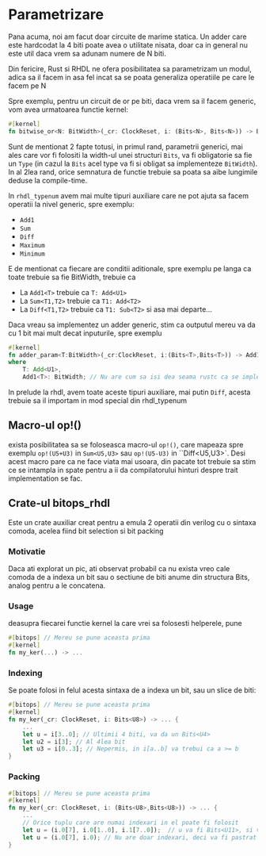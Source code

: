 # Parametrizare
Pana acuma, noi am facut doar circuite de marime statica. Un adder care este hardcodat la 4 biti poate avea o utilitate nisata, doar ca in general nu este util daca vrem sa adunam numere de N biti.

Din fericire, Rust si RHDL ne ofera posibilitatea sa parametrizam un modul, adica sa il facem in asa fel incat sa se poata generaliza operatiile pe care le facem pe N

Spre exemplu, pentru un circuit de or pe biti, daca vrem sa il
facem generic, vom avea urmatoarea functie kernel:
```rust
#[kernel]
fn bitwise_or<N: BitWidth>(_cr: ClockReset, i: (Bits<N>, Bits<N>)) -> Bits<N>;
```
Sunt de mentionat 2 fapte totusi, 
in primul rand, parametrii generici, mai ales care vor fi folositi la width-ul unei structuri `Bits`, va fi obligatorie sa fie un `Type` (in cazul la `Bits` acel type va fi si obligat sa implementeze `BitWidth`).
In al 2lea rand, orice semnatura de functie trebuie sa poata sa aibe lungimile
deduse la compile-time.

In ``rhdl_typenum`` avem mai multe tipuri auxiliare care ne pot ajuta sa facem operatii la nivel generic, spre exemplu:
- `Add1`
- `Sum`
- `Diff`
- `Maximum`
- `Minimum`

E de mentionat ca fiecare are conditii aditionale, spre exemplu pe langa ca toate trebuie sa fie BitWidth, trebuie ca
- La `Add1<T>` trebuie ca `T: Add<U1>`
- La `Sum<T1,T2>` trebuie ca `T1: Add<T2>`
- La `Diff<T1,T2>` trebuie ca `T1: Sub<T2>`
si asa mai departe...

Daca vreau sa implementez un adder generic, stim ca
outputul mereu va da cu 1 bit mai mult decat inputurile, spre exemplu
```rust
#[kernel]
fn adder_param<T:BitWidth>(_cr:ClockReset, i:(Bits<T>,Bits<T>)) -> Add1<T>
where
    T: Add<U1>,
    Add1<T>: BitWidth; // Nu are cum sa isi dea seama rustc ca se implementeaza BitWidth automat pentru orice caz posibil folosit ulterior de aceasta functie, trebuie noi sa ii explicam manual ca este asa
```

In prelude la rhdl, avem toate aceste tipuri auxiliare, mai putin `Diff`, acesta trebuie sa il importam in mod special din rhdl_typenum

## Macro-ul op!()
exista posibilitatea sa se foloseasca macro-ul ``op!()``, care mapeaza spre exemplu ``op!(U5+U3)`` in ``Sum<U5,U3>`` sau ``op!(U5-U3)`` in ``Diff<U5,U3>`. Desi acest macro pare ca ne face viata mai usoara,
din pacate tot trebuie sa stim ce se intampla in spate pentru a ii da compilatorului hinturi despre trait implementation se fac.

## Crate-ul bitops_rhdl
Este un crate auxiliar creat pentru a emula 2 operatii din verilog cu o sintaxa comoda, acelea fiind bit selection si bit packing
### Motivatie
Daca ati explorat un pic, ati observat probabil ca nu exista vreo cale comoda de a indexa un bit sau o sectiune de biti anume din structura Bits, analog pentru a le concatena.
### Usage
deasupra fiecarei functie kernel la care vrei sa folosesti helperele, pune
```rust
#[bitops] // Mereu se pune aceasta prima
#[kernel]
fn my_ker(...) -> ...
```
### Indexing
Se poate folosi in felul acesta sintaxa de a indexa un bit, sau un slice de biti:
```rust
#[bitops] // Mereu se pune aceasta prima
#[kernel]
fn my_ker(_cr: ClockReset, i: Bits<U8>) -> ... {
    ...
    let u = i[3..0]; // Ultimii 4 biti, va da un Bits<U4>
    let u2 = i[3]; // Al 4lea bit
    let u3 = i[0..3]; // Nepermis, in i[a..b] va trebui ca a >= b
}
```
### Packing
```rust
#[bitops] // Mereu se pune aceasta prima
#[kernel]
fn my_ker(_cr: ClockReset, i: (Bits<U8>,Bits<U8>)) -> ... {
    ...
    // Orice tuplu care are numai indexari in el poate fi folosit
    let u = (i.0[7], i.0[1..0], i.1[7..0]);  // u va fi Bits<U11>, si va avea ca MSB = MSB-ul lui i.0
    let u = (i.0[7], i.0); // Nu are doar indexari, deci va fi pastrat ca atare
}
```
